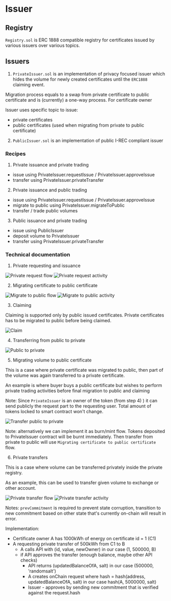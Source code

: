 # Issuer

## Registry

`Registry.sol` is ERC 1888 compatible registry for certificates issued by various issuers over various topics.

## Issuers

1) `PrivateIssuer.sol` is an implementation of privacy focused issuer which hides the volume for newly created certificates until the `ERC1888` claiming event.

Migration process equals to a swap from private certificate to public certificate and is (currently) a one-way process. For certificate owner 

Issuer uses specific topic to issue:
- private certificates
- public certificates (used when migrating from private to public certificate)

2) `PublicIssuer.sol` is an implementation of public I-REC compliant issuer

### Recipes

1) Private issuance and private trading
  - issue using PrivateIssuer.requestIssue / PrivateIssuer.approveIssue
  - transfer using  PrivateIssuer.privateTransfer

2) Private issuance and public trading
  - issue using PrivateIssuer.requestIssue / PrivateIssuer.approveIssue
  - migrate to public using PrivateIssuer.migrateToPublic
  - transfer / trade public volumes

3) Public issuance and private trading
  - issue using PublicIssuer
  - deposit volume to PrivateIssuer
  - transfer using  PrivateIssuer.privateTransfer

### Technical documentation

1) Private requesting and issuance

![Private request flow](docs/private_issuance_flow.png)
![Private request activity](docs/private_issuance_activity.png)

2) Migrating certificate to public certificate

![Migrate to public flow](docs/migrate_to_public_flow.png)
![Migrate to public activity](docs/migrate_to_public_activity.png)

3) Claiming

Claiming is supported only by public issued certificates. Private certificates has to be migrated to public before being claimed.

![Claim](docs/claim.png)

4) Transferring from public to private

![Public to private](docs/public_to_private.png)

5) Migrating volume to public certificate

This is a case where private certificate was migrated to public, then part of the volume was again transferred to a private certificate.

An example is where buyer buys a public certificate but wishes to perform private trading activities before final migration to public and claiming

Note: Since `PrivateIssuer` is an owner of the token (from step 4) ) it can send publicly the request part to the requesting user. Total amount of tokens locked to smart contract won't change. 

![Transfer public to private](docs/transfer_to_public.png)

Note: alternatively we can implement it as burn/mint flow. Tokens deposited to PrivateIssuer contract will be burnt immediately. Then transfer from private to public will use `Migrating certificate to public certificate` flow.

6) Private transfers

This is a case where volume can be transferred privately inside the private registry. 

As an example, this can be used to transfer given volume to exchange or other account.

![Private transfer flow](docs/private_transfer_flow.png)
![Private transfer activity](docs/private_transfer_activity.png)

Notes:
`prevCommitment` is required to prevent state corruption, transition to new commitment based on other state that's currently on-chain will result in error.

Implementation:
- Certificate owner A has 1000kWh of energy on certificate id = 1 (C1)
- A requesting private transfer of 500kWh from C1 to B
  - A calls API with (id, value, newOwner) in our case (1, 500000, B)
  - if API approves the transfer (enough balance, maybe other API checks)
    - API returns (updatedBalanceOfA, salt) in our case (500000, 'randomsalt')
    - A creates onChain request where hash = hash(address, updatedBalanceOfA, salt) in our case hash(A, 5000000, salt)
    - Issuer - approves by sending new commitment that is verified against the request.hash 